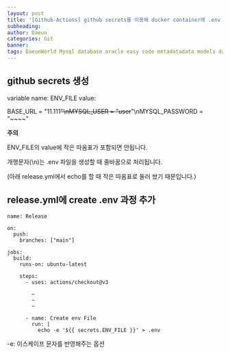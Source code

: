 ```yaml
---
layout: post
title: '[Github-Actions] github secrets를 이용해 docker container에 .env 생성하기(fastapi)'
subheading: 
author: Daeun
categories: Git
banner:
tags: DaeunWorld Mysql database oracle easy code metadatadata models daya system DBMS DB conceptual physical
---
```



## github secrets 생성

variable name: ENV_FILE
value: 

BASE_URL = "11.111~~"\nMYSQL_USER = "user~~"\nMYSQL_PASSWORD =  "~~~~"

**주의** 
 
ENV_FILE의 value에 작은 따옴표가 포함되면 안됩니다.

개행문자(\n)는 .env 파일을 생성할 때 줄바꿈으로 처리됩니다.

(아래 release.yml에서 echo를 할 때 작은 따옴표로 둘러 쌌기 때문입니다.)

## release.yml에 create .env 과정 추가
```
name: Release

on:
  push:
    branches: ["main"]

jobs:
  build:
    runs-on: ubuntu-latest

    steps:
      - uses: actions/checkout@v3
		
		~
		~
		~

      - name: Create env File
        run: |
          echo -e '${{ secrets.ENV_FILE }}' > .env
```

-e: 이스케이프 문자를 반영해주는 옵션